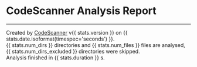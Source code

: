 # CodeScanner Analysis Report

---
Created by [CodeScanner](https://github.com/SS-NES/codescanner) v{{ stats.version }} on {{ stats.date.isoformat(timespec='seconds') }}.  
{{ stats.num_dirs }} directories and {{ stats.num_files }} files are analysed, {{ stats.num_dirs_excluded }} directories were skipped.  
Analysis finished in {{ stats.duration }} s.  
